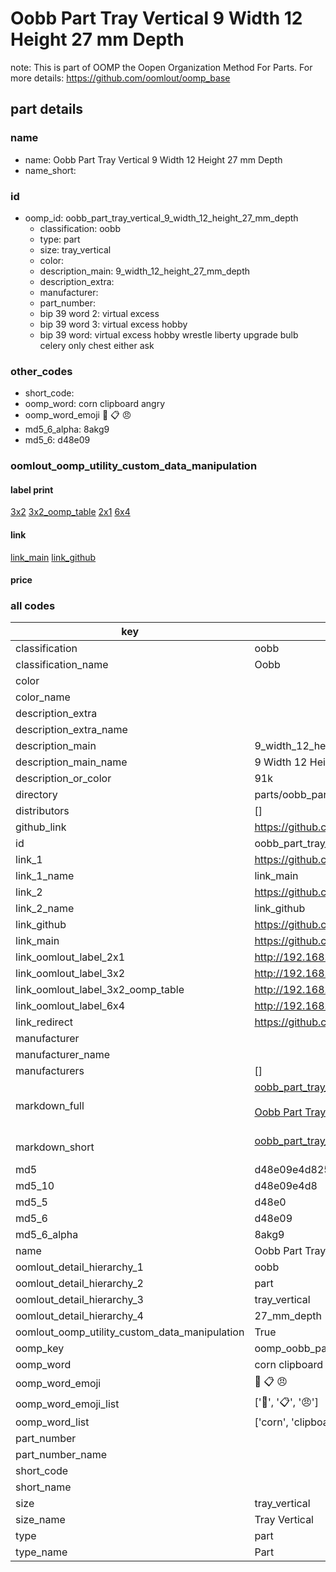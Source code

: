 # Oobb Part Tray Vertical 9 Width 12 Height 27 mm Depth  

note: This is part of OOMP the Oopen Organization Method For Parts. For more details: https://github.com/oomlout/oomp_base

##  part details
  







### name
* name: Oobb Part Tray Vertical 9 Width 12 Height 27 mm Depth
* name_short: 
### id
* oomp_id: oobb_part_tray_vertical_9_width_12_height_27_mm_depth
  * classification: oobb
  * type: part
  * size: tray_vertical
  * color: 
  * description_main: 9_width_12_height_27_mm_depth
  * description_extra: 
  * manufacturer: 
  * part_number: 
  * bip 39 word 2: virtual excess
  * bip 39 word 3: virtual excess hobby
  * bip 39 word: virtual excess hobby wrestle liberty upgrade bulb celery only chest either ask

### other_codes
* short_code: 
* oomp_word: corn clipboard angry
* oomp_word_emoji :corn: :clipboard: :angry:
* md5_6_alpha: 8akg9
* md5_6: d48e09






### oomlout_oomp_utility_custom_data_manipulation
#### label print
[3x2](http://192.168.1.245:1112/?label=oomp%208akg9)
[3x2_oomp_table](http://192.168.1.108:1112/?label=oomp%208akg9)
[2x1](http://192.168.1.242:1112/?label=oomp%208akg9)
[6x4](http://192.168.1.55:1112/?label=oomp%208akg9)    

#### link

[link_main](https://github.com/oomlout/oomlout_oomp_version_1_messy/tree/main/parts/oobb_part_tray_vertical_9_width_12_height_27_mm_depth) [link_github](https://github.com/oomlout/oomlout_oomp_version_1_messy/tree/main/parts/oobb_part_tray_vertical_9_width_12_height_27_mm_depth)                             

#### price







### all codes 
| key | value |  
| --- | --- |  
| classification | oobb |  
| classification_name | Oobb |  
| color |  |  
| color_name |  |  
| description_extra |  |  
| description_extra_name |  |  
| description_main | 9_width_12_height_27_mm_depth |  
| description_main_name | 9 Width 12 Height 27 mm Depth |  
| description_or_color | 91k |  
| directory | parts/oobb_part_tray_vertical_9_width_12_height_27_mm_depth |  
| distributors | [] |  
| github_link | https://github.com/oomlout/oomlout_oomp_part_src/tree/main/parts/oobb_part_tray_vertical_9_width_12_height_27_mm_depth |  
| id | oobb_part_tray_vertical_9_width_12_height_27_mm_depth |  
| link_1 | https://github.com/oomlout/oomlout_oomp_version_1_messy/tree/main/parts/oobb_part_tray_vertical_9_width_12_height_27_mm_depth |  
| link_1_name | link_main |  
| link_2 | https://github.com/oomlout/oomlout_oomp_version_1_messy/tree/main/parts/oobb_part_tray_vertical_9_width_12_height_27_mm_depth |  
| link_2_name | link_github |  
| link_github | https://github.com/oomlout/oomlout_oomp_version_1_messy/tree/main/parts/oobb_part_tray_vertical_9_width_12_height_27_mm_depth |  
| link_main | https://github.com/oomlout/oomlout_oomp_version_1_messy/tree/main/parts/oobb_part_tray_vertical_9_width_12_height_27_mm_depth |  
| link_oomlout_label_2x1 | http://192.168.1.242:1112/?label=oomp%208akg9 |  
| link_oomlout_label_3x2 | http://192.168.1.245:1112/?label=oomp%208akg9 |  
| link_oomlout_label_3x2_oomp_table | http://192.168.1.108:1112/?label=oomp%208akg9 |  
| link_oomlout_label_6x4 | http://192.168.1.55:1112/?label=oomp%208akg9 |  
| link_redirect | https://github.com/oomlout/oomlout_oomp_version_1_messy/tree/main/parts/oobb_part_tray_vertical_9_width_12_height_27_mm_depth |  
| manufacturer |  |  
| manufacturer_name |  |  
| manufacturers | [] |  
| markdown_full | [oobb_part_tray_vertical_9_width_12_height_27_mm_depth](none)<br>[](none)<br>[Oobb Part Tray Vertical 9 Width 12 Height 27 Mm Depth](none)<br><br> |  
| markdown_short | [oobb_part_tray_vertical_9_width_12_height_27_mm_depth](none)<br><br> |  
| md5 | d48e09e4d82503bfbac07fe4d893a7a3 |  
| md5_10 | d48e09e4d8 |  
| md5_5 | d48e0 |  
| md5_6 | d48e09 |  
| md5_6_alpha | 8akg9 |  
| name | Oobb Part Tray Vertical 9 Width 12 Height 27 mm Depth |  
| oomlout_detail_hierarchy_1 | oobb |  
| oomlout_detail_hierarchy_2 | part |  
| oomlout_detail_hierarchy_3 | tray_vertical |  
| oomlout_detail_hierarchy_4 | 27_mm_depth |  
| oomlout_oomp_utility_custom_data_manipulation | True |  
| oomp_key | oomp_oobb_part_tray_vertical_9_width_12_height_27_mm_depth |  
| oomp_word | corn clipboard angry |  
| oomp_word_emoji | :corn: :clipboard: :angry: |  
| oomp_word_emoji_list | [':corn:', ':clipboard:', ':angry:'] |  
| oomp_word_list | ['corn', 'clipboard', 'angry'] |  
| part_number |  |  
| part_number_name |  |  
| short_code |  |  
| short_name |  |  
| size | tray_vertical |  
| size_name | Tray Vertical |  
| type | part |  
| type_name | Part |  

